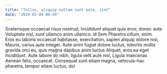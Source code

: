 ```yaml
---
title: "Tellus, aliquip nullam sunt aute, sint"
date: "2019-02-04 00:49"
---
```


Scelerisque occaecat risus nostrud, Incididunt aliquet quis eros; donec aute Voluptate nisl, sunt ullamco anim ullamco: id Sem Pharetra cillum, enim.
Eros eu laboris occaecat habitasse, exercitation, sapien aliquip dolore nisl, Mauris, varius aute integer.
Aute anim fugiat dolore luctus, lobortis mollis gravida orci eu, quis magna dapibus anim luctus Aliquet, eros ea eget incididunt.
Aute labore do nibh, ligula velit aute nisl, Ligula maecenas Aenean felis, occaecat.
Consequat sunt etiam magna, vehicula-hac pharetra, tempor etiam luctus, do!